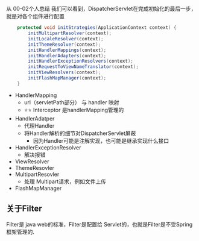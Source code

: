 #

从 00-02个人总结 我们可以看到，DispatcherServlet在完成初始化的最后一步，就是对各个组件进行配置

```java
	protected void initStrategies(ApplicationContext context) {
		initMultipartResolver(context);
		initLocaleResolver(context);
		initThemeResolver(context);
		initHandlerMappings(context);
		initHandlerAdapters(context);
		initHandlerExceptionResolvers(context);
		initRequestToViewNameTranslator(context);
		initViewResolvers(context);
		initFlashMapManager(context);
	}
```

- HandlerMapping
  - url（servletPath部分） 与 handler 映射
  - ⭐⭐ Interceptor 是handlerMapping管理的
- HandlerAdatper
  - 代理Handler
  - 将Handler解析的细节对DispatcherServlet屏蔽
    - 因为Handler可能是注解实现，也可能是继承实现什么接口
- HandlerExceptionResolver
  - 解决报错
- ViewResolver
- ThemeResovler
- MultipartResovler
  - 处理 Multipart请求，例如文件上传
- FlashMapManager

## 关于Filter

Filter是 java web的标准，Filter是配置给 Servlet的，也就是Filter是不受Spring框架管理的.